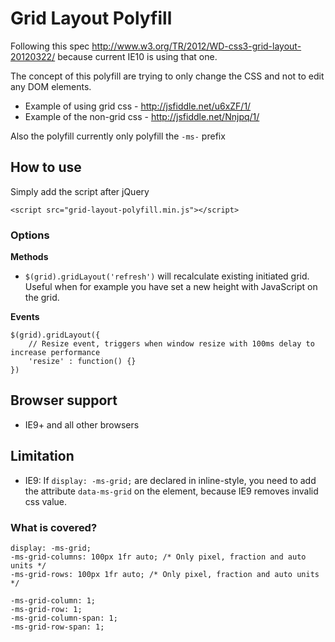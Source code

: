 # Grid Layout Polyfill

Following this spec http://www.w3.org/TR/2012/WD-css3-grid-layout-20120322/ because current IE10 is using that one.

The concept of this polyfill are trying to only change the CSS and not to edit any DOM elements.

* Example of using grid css - http://jsfiddle.net/u6xZF/1/
* Example of the non-grid css - http://jsfiddle.net/Nnjpq/1/

Also the polyfill currently only polyfill the `-ms-` prefix

## How to use

Simply add the script after jQuery

	<script src="grid-layout-polyfill.min.js"></script>

### Options

**Methods**
* `$(grid).gridLayout('refresh')` will recalculate existing initiated grid. Useful when for example you have set a new height with JavaScript on the grid.

**Events**
```
$(grid).gridLayout({
	// Resize event, triggers when window resize with 100ms delay to increase performance
	'resize' : function() {} 
})
```
	

## Browser support

* IE9+ and all other browsers

## Limitation

* IE9: If `display: -ms-grid;` are declared in inline-style, you need to add the attribute `data-ms-grid` on the element, because IE9 removes invalid css value.

### What is covered?

	display: -ms-grid;
	-ms-grid-columns: 100px 1fr auto; /* Only pixel, fraction and auto units */
	-ms-grid-rows: 100px 1fr auto; /* Only pixel, fraction and auto units */

	-ms-grid-column: 1;
	-ms-grid-row: 1;
	-ms-grid-column-span: 1;
	-ms-grid-row-span: 1;
